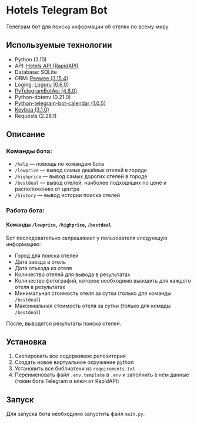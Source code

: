 # Hotels Telegram Bot

Телеграм бот для поиска информации об отелях по всему миру

## Используемые технологии
* Python (3.10)
* API: [Hotels API (RapidAPI)](https://rapidapi.com/apidojo/api/hotels4)
* Database: SQLite
* ORM: [Peewee (3.15.4)](https://docs.peewee-orm.com/en/latest/)
* Loging: [Loguru (0.6.0)](https://github.com/Delgan/loguru)
* [PyTelegramBotApi (4.8.0)](https://github.com/eternnoir/pyTelegramBotAPI)
* Python-dotenv (0.21.0)
* [Python-telegram-bot-calendar (1.0.5)](https://github.com/artembakhanov/python-telegram-bot-calendar)
* [Keyboa (3.1.0)](https://github.com/torrua/keyboa)
* Requests (2.28.1)

## Описание

### Команды бота:

* `/help` — помощь по командам бота
* `/lowprice` — вывод самых дешёвых отелей в городе
* `/highprice` — вывод самых дорогих отелей в городе
* `/bestdeal` — вывод отелей, наиболее подходящих по цене и расположению от центра
* `/history` — вывод истории поиска отелей

### Работа бота:

#### Команды `/lowprice`, `/highprice`, `/bestdeal`

Бот последовательно запрашивает у пользователя следующую информацию:

* Город для поиска отелей
* Дата заезда в отель
* Дата отъезда из отеля
* Количество отелей для вывода в результатах
* Количество фотографий, которое необходимо выводить для каждого отеля в результатах
* Минимальная стоимость отеля за сутки (только для команды `/bestdeal`)
* Максимальная стоимость отеля за сутки (только для комады `/bestdeal`)

После, выводятся результаты поиска отелей.

## Установка
1. Скопировать все содержимое репозитория
2. Создать новое виртуальное окружение python
3. Установить все библиотеки из `requirements.txt`
4. Переименовать файл `.env.template` в `.env` и заполнить в нем данные (токен бота Telegram и ключ от RapidAPI)

## Запуск
Для запуска бота необходимо запустить файл `main.py`.
